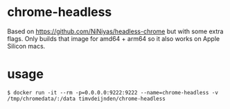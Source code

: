 # chrome-headless

Based on https://github.com/NiNiyas/headless-chrome but with some extra flags.
Only builds that image for amd64 + arm64 so it also works on Apple Silicon macs.

# usage

```
$ docker run -it --rm -p=0.0.0.0:9222:9222 --name=chrome-headless -v /tmp/chromedata/:/data timvdeijnden/chrome-headless
```